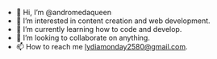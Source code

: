 - 👋 Hi, I’m @andromedaqueen
- 👀 I’m interested in content creation and web development.
- 🌱 I’m currently learning how to code and develop.
- 💞️ I’m looking to collaborate on anything.
- 📫 How to reach me lydiamonday2580@gmail.com.

